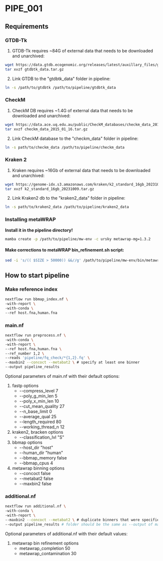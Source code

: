 # PIPE_001

## Requirements

### GTDB-Tk

1. GTDB-Tk requires ~84G of external data that needs to be downloaded and unarchived:

```bash
wget https://data.gtdb.ecogenomic.org/releases/latest/auxillary_files/gtdbtk_data.tar.gz # mirror: https://data.ace.uq.edu.au/public/gtdb/data/releases/latest/auxillary_files/gtdbtk_data.tar.gz
tar xvzf gtdbtk_data.tar.gz
```
2. Link GTDB to the "gtdbtk_data" folder in pipeline:

```bash
ln -s /path/to/gtdbtk /path/to/pipeline/gtdbtk_data
```

### CheckM

1. CheckM DB requires ~1.4G of external data that needs to be downloaded and unarchived:

```bash
wget https://data.ace.uq.edu.au/public/CheckM_databases/checkm_data_2015_01_16.tar.gz
tar xvzf checkm_data_2015_01_16.tar.gz
```
2. Link CheckM database to the "checkm_data" folder in pipeline:

```bash
ln -s path/to/checkm_data /path/to/pipeline/checkm_data
```

### Kraken 2

1. Kraken requires ~16Gb of external data that needs to be downloaded and unarchived:

```bash
wget https://genome-idx.s3.amazonaws.com/kraken/k2_standard_16gb_20231009.tar.gz
tar xvzf k2_standard_16gb_20231009.tar.gz
```
2. Link Kraken2 db to the "kraken2_data" folder in pipeline:

```bash
ln -s path/to/kraken2_data /path/to/pipeline/kraken2_data
```

### Installing metaWRAP

**Install it in the pipeline directory!**

```bash
mamba create -p /path/to/pipeline/mw-env -c ursky metawrap-mg=1.3.2
```

#### Make corrections to metaWRAP bin_refinement.sh script:

```bash
sed -i 's/(( $SIZE > 50000)) &&//g' /path/to/pipeline/mw-env/bin/metawrap-modules/bin_refinement.sh 
```

## How to start pipeline

### Make reference index

```bash
nextflow run bbmap_index.nf \
-with-report \
-with-conda \
--ref host.fna,human.fna
```

### main.nf

```bash
nextflow run preprocess.nf \
-with-conda \
-with-report \
--ref host.fna,human.fna \
--ref_number 1,2 \
--reads 'pipeline/fq_check/*{1,2}.fq' \
--maxbin2 --concoct --metabat2 \ # specify at least one binner
--output pipeline_results
```

Optional parameters of main.nf with their default options:

1. fastp options
    * --compress_level 7
    * --poly_g_min_len 5
    * --poly_x_min_len 10
    * --cut_mean_quality 27
    * --n_base_limit 0
    * --average_qual 25
    * --length_required 80
    * --working_thread_n 12
2. kraken2, bracken options
    * --classification_lvl "S"
3. bbmap options
    * --host_dir "host"
    * --human_dir "human"
    * --bbmap_memory false
    * --bbmap_cpus 4
4. metawrap binning options
    * --concoct false
    * --metabat2 false
    * --maxbin2 false

### additional.nf

```bash
nextflow run additional.nf \
-with-conda \
-with-report \
--maxbin2 --concoct --metabat2 \ # duplicate binners that were specified in main.nf
--output pipeline_results # folder should be the same as --output of main.nf
```

Optional parameters of additional.nf with their default values:

1. metawrap bin refinement options
    * metawrap_completion 50
    * metawrap_contamination 30
